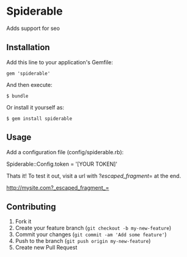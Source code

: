 # Spiderable

Adds support for seo 

## Installation

Add this line to your application's Gemfile:

    gem 'spiderable'

And then execute:

    $ bundle

Or install it yourself as:

    $ gem install spiderable

## Usage

Add a configuration file (config/spiderable.rb):

  Spiderable::Config.token = '[YOUR TOKEN]'

Thats it! To test it out, visit a url with ?_escaped_fragment_= at the end. 

  http://mysite.com?_escaped_fragment_=

## Contributing

1. Fork it
2. Create your feature branch (`git checkout -b my-new-feature`)
3. Commit your changes (`git commit -am 'Add some feature'`)
4. Push to the branch (`git push origin my-new-feature`)
5. Create new Pull Request
